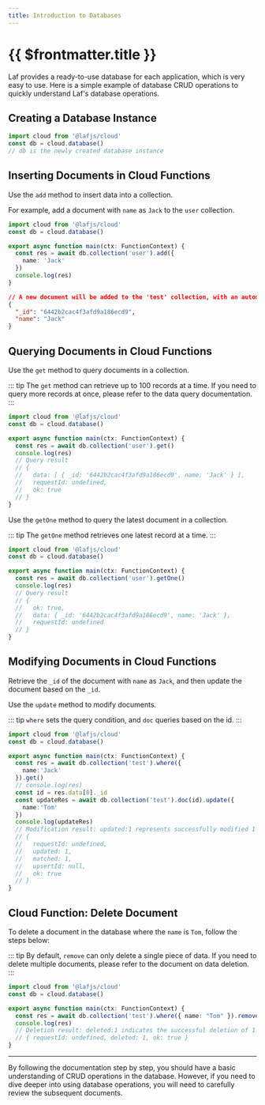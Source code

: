 ```yaml
---
title: Introduction to Databases
---
```


# {{ $frontmatter.title }}

Laf provides a ready-to-use database for each application, which is very easy to use. Here is a simple example of database CRUD operations to quickly understand Laf's database operations.

## Creating a Database Instance

```typescript
import cloud from '@lafjs/cloud'
const db = cloud.database() 
// db is the newly created database instance
```

## Inserting Documents in Cloud Functions

Use the `add` method to insert data into a collection.

For example, add a document with `name` as `Jack` to the `user` collection.

```typescript
import cloud from '@lafjs/cloud'
const db = cloud.database() 

export async function main(ctx: FunctionContext) {
  const res = await db.collection('user').add({
    name: 'Jack'
  })
  console.log(res)
}
```

```json
// A new document will be added to the 'test' collection, with an automatically generated _id
{
  "_id": "6442b2cac4f3afd9a186ecd9",
  "name": "Jack"
}
```

## Querying Documents in Cloud Functions

Use the `get` method to query documents in a collection.

::: tip
The `get` method can retrieve up to 100 records at a time. If you need to query more records at once, please refer to the data query documentation.
:::

```typescript
import cloud from '@lafjs/cloud'
const db = cloud.database() 

export async function main(ctx: FunctionContext) {
  const res = await db.collection('user').get()
  console.log(res)
  // Query result
  // {
  //   data: [ { _id: '6442b2cac4f3afd9a186ecd9', name: 'Jack' } ],
  //   requestId: undefined,
  //   ok: true
  // }
}
```

Use the `getOne` method to query the latest document in a collection.

::: tip
The `getOne` method retrieves one latest record at a time.
:::

```typescript
import cloud from '@lafjs/cloud'
const db = cloud.database() 

export async function main(ctx: FunctionContext) {
  const res = await db.collection('user').getOne()
  console.log(res)
  // Query result
  // {
  //   ok: true,
  //   data: { _id: '6442b2cac4f3afd9a186ecd9', name: 'Jack' },
  //   requestId: undefined
  // }
}
```

## Modifying Documents in Cloud Functions

Retrieve the `_id` of the document with `name` as `Jack`, and then update the document based on the `_id`.

Use the `update` method to modify documents.

::: tip
`where` sets the query condition, and `doc` queries based on the id.
:::

```typescript
import cloud from '@lafjs/cloud'
const db = cloud.database() 

export async function main(ctx: FunctionContext) {
  const res = await db.collection('test').where({
    name:'Jack'
  }).get()
  // console.log(res)
  const id = res.data[0]._id
  const updateRes = await db.collection('test').doc(id).update({
    name:'Tom'
  })
  console.log(updateRes)
  // Modification result: updated:1 represents successfully modified 1 document
  // {
  //   requestId: undefined,
  //   updated: 1,
  //   matched: 1,
  //   upsertId: null,
  //   ok: true
  // }
}
```

## Cloud Function: Delete Document

To delete a document in the database where the `name` is `Tom`, follow the steps below:

::: tip
By default, `remove` can only delete a single piece of data. If you need to delete multiple documents, please refer to the document on data deletion.
:::

```typescript
import cloud from '@lafjs/cloud'
const db = cloud.database() 

export async function main(ctx: FunctionContext) {
  const res = await db.collection('test').where({ name: "Tom" }).remove()
  console.log(res)
  // Deletion result: deleted:1 indicates the successful deletion of 1 document
  // { requestId: undefined, deleted: 1, ok: true }
}
```

--------

By following the documentation step by step, you should have a basic understanding of CRUD operations in the database. However, if you need to dive deeper into using database operations, you will need to carefully review the subsequent documents.